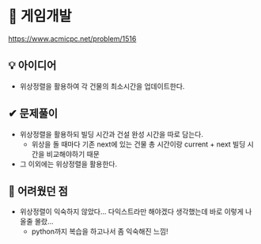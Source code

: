 # 🔎 게임개발

https://www.acmicpc.net/problem/1516

## 💡 아이디어

- 위상정렬을 활용하여 각 건물의 최소시간을 업데이트한다.

## ✔ 문제풀이

- 위상정렬을 활용하되 빌딩 시간과 건설 완성 시간을 따로 담는다.
  - 위상을 돌 때마다 기존 next에 있는 건물 총 시간이랑 current + next 빌딩 시간을 비교해야하기 때문
- 그 이외에는 위상정렬을 활용한다.

## 🤕 어려웠던 점

- 위상정렬이 익숙하지 않았다... 다익스트라만 해야겠다 생각했는데 바로 이렇게 나올줄 몰랐...
  - python까지 복습을 하고나서 좀 익숙해진 느낌!
